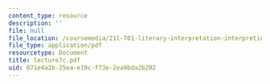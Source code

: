 ```yaml
---
content_type: resource
description: ''
file: null
file_location: /coursemedia/21l-701-literary-interpretation-interpreting-poetry-fall-2003/071e4a2b25eae19cf73e2ea9bda2b202_lecture7c.pdf
file_type: application/pdf
resourcetype: Document
title: lecture7c.pdf
uid: 071e4a2b-25ea-e19c-f73e-2ea9bda2b202
---
```


